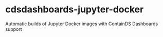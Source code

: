 # cdsdashboards-jupyter-docker
Automatic builds of Jupyter Docker images with ContainDS Dashboards support
